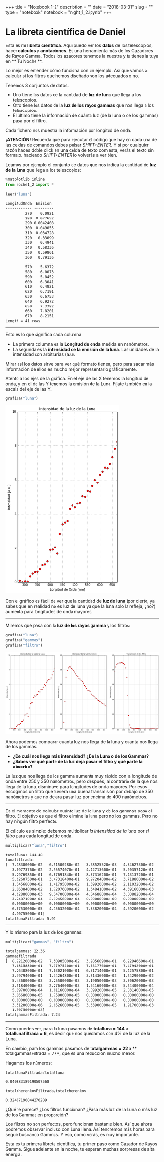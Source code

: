 +++
title = "Notebook 1-2"
description = ""
date = "2018-03-31"
slug = ""
type = "notebook"
notebook = "night_1_2.ipynb"
+++

# La libreta científica de Daniel
Esta es mi **libreta científica**. Aquí puedo ver los **datos** de los telescopios, hacer **cálculos** y **anotaciones**. Es una herramienta más de los Cazadores de Rayos Gamma. Todos los azadores tenemos la nuestra y tu tienes la tuya en ** Tu Noche **.

Lo mejor es entender cómo funciona con un ejemplo. Así que vamos a calcular si los filtros que hemos diseñado son los adecuados o no.

Tenemos 3 conjuntos de datos.

- Uno tiene los datos de la cantidad de **luz de luna** que llega a los telescopios.
- Otro tiene los datos de la **luz de los rayos gammas** que nos llega a los telescopios.
- El último tiene la información de cuánta luz (de la luna o de los gammas) pasa por el filtro.

Cada fichero nos muestra la información por longitud de onda.

**¡ATENCIÓN!** Recuerda que para ejecutar el código que hay en cada una de las celdas de comandos debes pulsar *SHIFT+ENTER*.
Y si por cualquier razón haces doble click en una celda de texto com esta, verás el texto sin formato. haciendo *SHIFT+ENTER* lo volverás a ver bien.


Leamos por ejemplo el conjunto de datos que nos indica la cantidad de **luz de la luna** que llega a los telescopios:


```python
%matplotlib inline
from noche1_2 import *
```


```python
leer("luna")
```

    LongitudOnda  Emision
    ------------ ---------
             270    0.0921
             280  0.077652
             290 0.0042408
             300  0.049055
             310  0.034728
             320   0.33099
             330    0.4941
             340   0.58336
             350   0.59861
             360   0.79136
             ...       ...
             570    5.6372
             580    6.0073
             590    5.8452
             600    6.3041
             610    6.4821
             620    6.7191
             630    6.6753
             640    6.9272
             650    7.3382
             660    7.8201
             670    8.2151
    Length = 41 rows


-----------
Esto es lo que significa cada columna
- La primera columna es la **Longitud de onda** medida en nanómetros.
- La segunda es la **intensidad de la emisión de la luna**. Las unidades de la intensidad son arbitrarias (a.u).

Mirar así los datos sirve para ver qué formato tienen, pero para sacar más información de ellos es mucho mejor representarlo gráficamente.

Atento a los ejes de la gráfica. En el eje de las X tenemos la longitud de onda, y en el de las Y tenemos la emisión de la Luna. Fíjate también en la escala del eje de las Y.


```python
grafica("luna")
```


![png](night_1_2_files/night_1_2_4_0.png)


Con el gráfico es fácil de ver que la cantidad de **luz de luna** (por cierto, ya sabes que en realidad no es luz de luna ya que la luna solo la refleja, ¿no?) aumenta para longitudes de onda mayores.

----------

Miremos qué pasa con la **luz de los rayos gamma** y los filtros:


```python
grafica("luna")
grafica("gammas")
grafica("filtro")
```


![png](night_1_2_files/night_1_2_6_0.png)


Ahora podemos comparar cuanta luz nos llega de la luna y cuanta nos llega de los gammas.

- **¿De cuál nos llega más intensidad? ¿De la Luna o de los Gammas?**
- **¿Sabes ver qué parte de la luz deja pasar el filtro y qué parte la absorbe?**

La luz que nos llega de los gamma aumenta muy rápido con la longitude de onda entre 250 y 350 nanómetros, pero después, al contrario de la que nos llega de la luna, disminuye para longitudes de onda mayores. Por esos escogimos un filtro que tuviera una buena transmisión por debajo de 350 nanómetros y que no dejara pasar luz por encima de 400 nanómetros.

----------

Es el momento de calcular cuánta luz de la luna y de los gammas pasa el filtro. El objetivo es que el filtro elimine la luna pero no los gammas. Pero no hay ningún filtro perfecto.

El cálculo es simple: debemos multiplicar *la intensidad de la luna* por *el filtro* para cada longitud de onda.


```python
multiplicar("luna","filtro")
```

    totalluna: 144.48
    lunafiltrada:
    [  7.18380000e-02   6.51500280e-02   3.68525520e-03   4.34627300e-02
       3.09773760e-02   2.95574070e-01   4.42713600e-01   5.20357120e-01
       5.29769850e-01   6.87691840e-01   8.37316200e-01   7.43137200e-01
       5.62607500e-01   3.47318400e-01   9.97204000e-02   3.71880000e-02
       1.34568000e-02   1.41795000e-02   1.69920000e-02   2.11032000e-02
       2.16384000e-02   1.72076000e-02   1.34841000e-02   4.39160000e-03
       4.62880000e-03   9.34700000e-04   4.04688000e-04   3.00882000e-04
       3.74871000e-04   2.12456000e-04   0.00000000e+00   0.00000000e+00
       0.00000000e+00   0.00000000e+00   0.00000000e+00   0.00000000e+00
       6.67530000e-05   4.15632000e-04   7.33820000e-04   4.69206000e-02
       4.10755000e-01]
    totallunaFiltrada: 5.91


----------------

Y lo mismo para la luz de los gammas:


```python
multiplicar("gammas", "filtro")
```

    totalgammas: 22.36
    gammasfiltrada
    [  8.22120000e-02   7.50905000e-02   3.28568900e-01   6.22946600e-01
       7.08158800e-01   7.37975200e-01   7.53177600e-01   7.47942000e-01
       7.26408000e-01   7.03021000e-01   6.51714000e-01   5.42575800e-01
       3.39794000e-01   1.34264800e-01   3.71436000e-02   1.24290000e-02
       5.43600000e-03   3.25500000e-03   3.19050000e-03   3.70620000e-03
       3.51840000e-03   2.27640000e-03   1.64160000e-03   5.24400000e-04
       5.19700000e-04   1.01160000e-04   3.89920000e-05   2.83140000e-05
       3.16680000e-05   1.75800000e-05   0.00000000e+00   0.00000000e+00
       0.00000000e+00   0.00000000e+00   0.00000000e+00   0.00000000e+00
       3.51200000e-06   2.05260000e-05   3.33900000e-05   1.91700000e-03
       1.50750000e-02]
    totalgammasFiltrada: 7.24


--------
Como puedes ver, para la luna pasamos de **totalluna = 144** a **totallunafiltrada = 6**, es decir que nos quedamos con 4% de la luz de la Luna.

En cambio, para los gammas pasamos de **totalgammas = 22** a ** totalgammasFiltrada = 7**, que es una reducción mucho menor.

Hagamos los números:


```python
totallunaFiltrada/totalluna
```




    0.040883189190507568




```python
totalcherenkovFiltrada/totalcherenkov
```




    0.32407190844270289



¿Qué te parece? ¿Los filtros funcionan? ¿Pasa más luz de la Luna o más luz de los Gammas en proporción?

Los filtros no son perfectos, pero funcionan bastante bien. Así que ahora podremos observar incluso con Luna llena. Así tendremos más horas para seguir buscando Gammas. Y eso, como verás, es muy importante.

Esta es tu primera libreta científica, tu primer paso como Cazador de Rayos Gamma. Sigue adelante en la noche, te esperan muchas sorpresas de alta energía.
